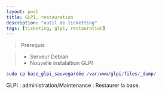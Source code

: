 ```yaml
---
layout: post
title: GLPI, restauration
description: "outil de ticketting"
tags: [ticketing, glpi, restauration]
---
```


> Prérequis :

> - Serveur Debian
> - Nouvelle instalaltion GLPI

```lua
sudo cp base_glpi_sauvegardée /var/www/glpi/files/_dump/
```

GLPI : administration/Maintenance : Restaurer la base.
